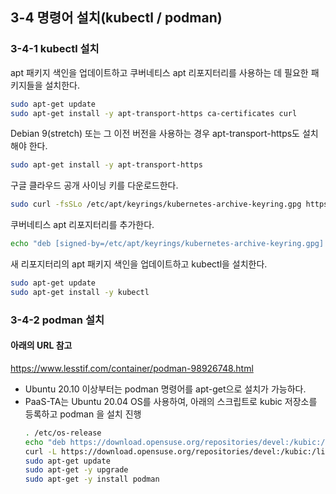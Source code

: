 ## 3-4 명령어 설치(kubectl / podman)
### 3-4-1 kubectl 설치
apt 패키지 색인을 업데이트하고 쿠버네티스 apt 리포지터리를 사용하는 데 필요한 패키지들을 설치한다.
``` bash
sudo apt-get update
sudo apt-get install -y apt-transport-https ca-certificates curl
```
Debian 9(stretch) 또는 그 이전 버전을 사용하는 경우 apt-transport-https도 설치해야 한다.
``` bash
sudo apt-get install -y apt-transport-https
```
구글 클라우드 공개 사이닝 키를 다운로드한다.
``` bash
sudo curl -fsSLo /etc/apt/keyrings/kubernetes-archive-keyring.gpg https://packages.cloud.google.com/apt/doc/apt-key.gpg
```
쿠버네티스 apt 리포지터리를 추가한다.
``` bash
echo "deb [signed-by=/etc/apt/keyrings/kubernetes-archive-keyring.gpg] https://apt.kubernetes.io/ kubernetes-xenial main" | sudo tee /etc/apt/sources.list.d/kubernetes.list
```
새 리포지터리의 apt 패키지 색인을 업데이트하고 kubectl을 설치한다.
``` bash
sudo apt-get update
sudo apt-get install -y kubectl
```
### 3-4-2 podman 설치
#### 아래의 URL 참고 
https://www.lesstif.com/container/podman-98926748.html
- Ubuntu 20.10 이상부터는 podman 명령어를 apt-get으로 설치가 가능하다.
- PaaS-TA는 Ubuntu 20.04 OS를 사용하여, 아래의 스크립트로 kubic 저장소를 등록하고 podman 을 설치 진행
  ``` bash
  . /etc/os-release
  echo "deb https://download.opensuse.org/repositories/devel:/kubic:/libcontainers:/stable/xUbuntu_${VERSION_ID}/ /" | sudo tee etc/apt/sources.list.d/devel:kubic:libcontainers:stable.list
  curl -L https://download.opensuse.org/repositories/devel:/kubic:/libcontainers:/stable/xUbuntu_${VERSION_ID}/Release.key | sudo apt-key add -
  sudo apt-get update
  sudo apt-get -y upgrade
  sudo apt-get -y install podman
  ```

